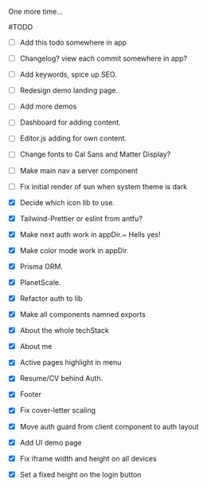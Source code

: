 One more time...

#TODO

- [ ] Add this todo somewhere in app
- [ ] Changelog? view each commit somewhere in app?
- [ ] Add keywords, spice up SEO.
- [ ] Redesign demo landing page.
- [ ] Add more demos
- [ ] Dashboard for adding content.
- [ ] Editor.js adding for own content.
- [ ] Change fonts to Cal Sans and Matter Display?
- [ ] Make main nav a server component
- [ ] Fix initial render of sun when system theme is dark

- [x] Decide which icon lib to use.
- [x] Tailwind-Prettier or eslint from antfu?
- [x] Make next auth work in appDir.~ Hells yes!
- [x] Make color mode work in appDir.
- [x] Prisma ORM.
- [x] PlanetScale.
- [x] Refactor auth to lib
- [x] Make all components namned exports
- [x] About the whole techStack
- [x] About me
- [x] Active pages highlight in menu
- [x] Resume/CV behind Auth.
- [x] Footer
- [x] Fix cover-letter scaling
- [x] Move auth guard from client component to auth layout
- [x] Add UI demo page
- [x] Fix iframe width and height on all devices
- [x] Set a fixed height on the login button
